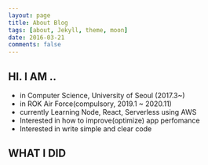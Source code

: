 ```yaml
---
layout: page
title: About Blog
tags: [about, Jekyll, theme, moon]
date: 2016-03-21
comments: false
---
```


## HI. I AM ..
* in Computer Science, University of Seoul (2017.3~)
* in ROK Air Force(compulsory, 2019.1 ~ 2020.11)
* currently Learning Node, React, Serverless using AWS
* Interested in how to improve(optimize) app perfomance
* Interested in write simple and clear code




## WHAT I DID

